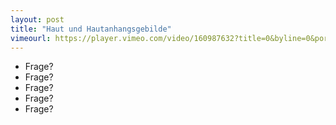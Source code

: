 ```yaml
---
layout: post
title: "Haut und Hautanhangsgebilde"
vimeourl: https://player.vimeo.com/video/160987632?title=0&byline=0&portrait=0
---
```

- Frage?
- Frage?
- Frage?
- Frage?
- Frage?




